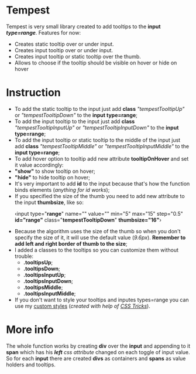 # Tempest


Tempest is very small library created to add tooltips to the <b>input <i>type=range</i></b>. Features for now:

<ul>
  <li>Creates static tooltip over or under input.</li>
  <li>Creates input tooltip over or under input.</li>
  <li>Creates input tooltip or static tooltip over the thumb.</li>
  <li>Allows to choose if the tooltip should be visible on hover or hide on hover</li>
</ul>


# Instruction

<ul>
  <li>To add the static tooltip to the input just add <b>class</b> <i>"tempestTooltipUp"</i> or <i>"tempestTooltipDown"</i> to the <b>input type=range</b>;</li>
  <li>To add the input tooltip to the input just add <b>class</b> <i>"tempestTooltipInputUp"</i> or <i>"tempestTooltipInputDown"</i> to the <b>input type=range</b>;</li>
  <li>To add the input tooltip or static tooltip to the middle of the input just add <b>class</b> <i>"tempestTooltipMiddle"</i> or <i>"tempestTooltipInputMiddle"</i> to the <b>input type=range</b>;</li>
  <li>To add hover option to tooltip add new attribute <b>tooltipOnHover</b> and set it value accordingly:
    <li><b>"show"</b> to show tooltip on hover;</li>
    <li><b>"hide"</b> to hide tooltip on hover;</li>
  </li>
  <li id="idOfInput">It's very important to add <b>id</b> to the input because that's how the function binds elements (<i>anything for id works</i>);</li>
  <li>If you specified the size of the thumb you need to add new attribute to the input <b>thumbsize</b>, like so:
<p>&#8249;input type="<b>range</b>" name="" value="" min="5" max="15" step="0.5" <b>id="range"</b> class="<b>tempestTooltipDown</b>" <b>thumbsize="16"</b>&#8250;</p>
  </li>
  <li>Because the algorithm uses the size of the thumb so when you don't specify the size of it, it will use the default value (<i>9.6px</i>). <b>Remember to add left and right border of thumb to the size</b>;</li>
  <li>I added a classes to the tooltips so you can customize them without trouble:
    <ul>
      <li><b>.tooltipsUp</b>;</li>
      <li><b>.tooltipsDown</b>;</li>
      <li><b>.tooltipsInputUp</b>;</li>
      <li><b>.tooltipsInputDown</b>;</li>
      <li><b>.tooltipsMiddle</b>;</li>
      <li><b>.tooltipsInputMiddle</b>;</li>
    </ul>
  </li>
  <li>If you don't want to style your tooltips and inputes types=range you can use my <a href="https://github.com/Mortimer333/Tempest/blob/master/style.css">custom styles</a> (<i>created with help of <a href="https://css-tricks.com/styling-cross-browser-compatible-range-inputs-css/">CSS Tricks</a></i>).</li>  
</ul>

# More info

<p> The whole function works by creating <b>div</b> over the <b>input</b> and appending to it <b>span</b> which has his <i><b>left</b> css attribute</i> changed on each toggle of input value. So for each <b>input</b> there are created <b>divs</b> as containers and <b>spans</b> as value holders and tooltips.</p>
